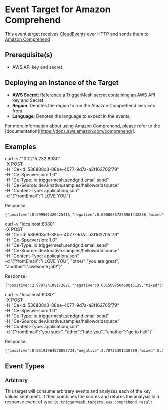 # Event Target for Amazon Comprehend

This event target receives [CloudEvents][ce] over HTTP and sends them to [Amazon Comprehend](https://aws.amazon.com/comprehend/)

## Prerequisite(s)

- AWS API key and secret.

## Deploying an Instance of the Target

- **AWS Secret**: Reference a [TriggerMesh secret](../guides/secrets.md) containing an AWS API key and Secret.
- **Region**: Denotes the region to run the Amazon Comprehend services from.
- **Language**: Denotes the language to expect in the events.

For more information about using Amazon Comprehend, please refer to the [documentation][https://docs.aws.amazon.com/comprehend/].

## Examples

curl -v "10.1.215.232:8080" \
       -X POST \
       -H "Ce-Id: 536808d3-88be-4077-9d7a-a3f162705f79" \
       -H "Ce-Specversion: 1.0" \
       -H "Ce-Type: io.triggermesh.sendgrid.email.send" \
       -H "Ce-Source: dev.knative.samples/helloworldsource" \
       -H "Content-Type: application/json" \
       -d '{"fromEmail":"I LOVE YOU"}'

Response:
```
{"positive":0.999502420425415,"negative":0.00006757258961442858,"mixed":0.00005553230221266858,"result":"Positive"}
```

curl -v "localhost:8080" \
       -X POST \
       -H "Ce-Id: 536808d3-88be-4077-9d7a-a3f162705f79" \
       -H "Ce-Specversion: 1.0" \
       -H "Ce-Type: io.triggermesh.sendgrid.email.send" \
       -H "Ce-Source: dev.knative.samples/helloworldsource" \
       -H "Content-Type: application/json" \
       -d '{"fromEmail":"I LOVE YOU", "other":"you are great", "another":"awesome job!"}'

Response:
```
{"positive":2.979724109172821,"negative":0.001508750458015129,"mixed":0.004781584390002536,"result":"Positive"}
```

curl -v "localhost:8080" \
       -X POST \
       -H "Ce-Id: 536808d3-88be-4077-9d7a-a3f162705f79" \
       -H "Ce-Specversion: 1.0" \
       -H "Ce-Type: io.triggermesh.sendgrid.email.send" \
       -H "Ce-Source: dev.knative.samples/helloworldsource" \
       -H "Content-Type: application/json" \
       -d '{"fromEmail":"you suck", "other":"hate you", "another":"go to hell"}'

Response:
```
{"positive":0.05191964528057724,"negative":2.70785391330719,"mixed":0.08987980522215366,"result":"Negative"}
```

## Event Types
### Arbitrary
This target will consume arbitrary events and analyzes each of the key values sentiment. It then combines the scores and
returns the analysis in a response event of type `io.triggermesh.targets.aws.comprehend.result`


[ce]: https://cloudevents.io/
